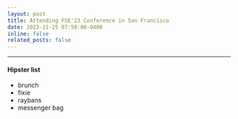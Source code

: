 ```yaml
---
layout: post
title: Attending FSE'23 Conference in San Francisco
date: 2023-11-25 07:59:00-0400
inline: false
related_posts: false
---
```



***
#### Hipster list
<ul>
    <li>brunch</li>
    <li>fixie</li>
    <li>raybans</li>
    <li>messenger bag</li>
</ul>